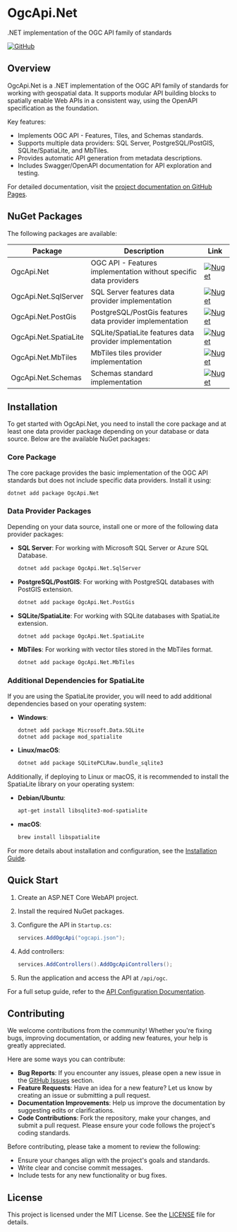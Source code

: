 # OgcApi.Net

.NET implementation of the OGC API family of standards

[![GitHub](https://img.shields.io/github/license/sam-is/OgcApi.Net)](https://github.com/sam-is/OgcApi.Net/blob/main/LICENSE)

## Overview

OgcApi.Net is a .NET implementation of the OGC API family of standards for working with geospatial data. It supports modular API building blocks to spatially enable Web APIs in a consistent way, using the OpenAPI specification as the foundation.

Key features:
- Implements OGC API - Features, Tiles, and Schemas standards.
- Supports multiple data providers: SQL Server, PostgreSQL/PostGIS, SQLite/SpatiaLite, and MbTiles.
- Provides automatic API generation from metadata descriptions.
- Includes Swagger/OpenAPI documentation for API exploration and testing.

For detailed documentation, visit the [project documentation on GitHub Pages](https://sam-is.github.io/OgcApi.Net).

## NuGet Packages
The following packages are available:

| Package | Description | Link |
| --- | --- | --- |
| OgcApi.Net | OGC API - Features implementation without specific data providers | [![Nuget](https://img.shields.io/nuget/v/OgcApi.Net)](https://www.nuget.org/packages/OgcApi.Net/) |
| OgcApi.Net.SqlServer | SQL Server features data provider implementation | [![Nuget](https://img.shields.io/nuget/v/OgcApi.Net.SqlServer)](https://www.nuget.org/packages/OgcApi.Net.SqlServer/) |
| OgcApi.Net.PostGis | PostgreSQL/PostGis features data provider implementation | [![Nuget](https://img.shields.io/nuget/v/OgcApi.Net.PostGis)](https://www.nuget.org/packages/OgcApi.Net.PostGis/) |
| OgcApi.Net.SpatiaLite | SQLite/SpatiaLite features data provider implementation | [![Nuget](https://img.shields.io/nuget/v/OgcApi.Net.SpatiaLite)](https://www.nuget.org/packages/OgcApi.Net.SpatiaLite/) |
| OgcApi.Net.MbTiles | MbTiles tiles provider implementation | [![Nuget](https://img.shields.io/nuget/v/OgcApi.Net.MbTiles)](https://www.nuget.org/packages/OgcApi.Net.MbTiles/) |
| OgcApi.Net.Schemas | Schemas standard implementation | [![Nuget](https://img.shields.io/nuget/v/OgcApi.Net.Schemas)](https://www.nuget.org/packages/OgcApi.Net.Schemas/) |

## Installation

To get started with OgcApi.Net, you need to install the core package and at least one data provider package depending on your database or data source. Below are the available NuGet packages:

### Core Package
The core package provides the basic implementation of the OGC API standards but does not include specific data providers. Install it using:

```bash
dotnet add package OgcApi.Net
```

### Data Provider Packages
Depending on your data source, install one or more of the following data provider packages:

- **SQL Server**: For working with Microsoft SQL Server or Azure SQL Database.
  ```bash
  dotnet add package OgcApi.Net.SqlServer
  ```

- **PostgreSQL/PostGIS**: For working with PostgreSQL databases with PostGIS extension.
  ```bash
  dotnet add package OgcApi.Net.PostGis
  ```

- **SQLite/SpatiaLite**: For working with SQLite databases with SpatiaLite extension.
  ```bash
  dotnet add package OgcApi.Net.SpatiaLite
  ```

- **MbTiles**: For working with vector tiles stored in the MbTiles format.
  ```bash
  dotnet add package OgcApi.Net.MbTiles
  ```

### Additional Dependencies for SpatiaLite
If you are using the SpatiaLite provider, you will need to add additional dependencies based on your operating system:

- **Windows**:
  ```bash
  dotnet add package Microsoft.Data.SQLite
  dotnet add package mod_spatialite
  ```

- **Linux/macOS**:
  ```bash
  dotnet add package SQLitePCLRaw.bundle_sqlite3
  ```

Additionally, if deploying to Linux or macOS, it is recommended to install the SpatiaLite library on your operating system:

- **Debian/Ubuntu**:
  ```bash
  apt-get install libsqlite3-mod-spatialite
  ```

- **macOS**:
  ```bash
  brew install libspatialite
  ```

For more details about installation and configuration, see the [Installation Guide](https://sam-is.github.io/OgcApi.Net/installation).

## Quick Start

1. Create an ASP.NET Core WebAPI project.
2. Install the required NuGet packages.
3. Configure the API in `Startup.cs`:

   ```csharp
   services.AddOgcApi("ogcapi.json");
   ```

4. Add controllers:

   ```csharp
   services.AddControllers().AddOgcApiControllers();
   ```

5. Run the application and access the API at `/api/ogc`.

For a full setup guide, refer to the [API Configuration Documentation](https://sam-is.github.io/OgcApi.Net/configuration).

## Contributing

We welcome contributions from the community! Whether you're fixing bugs, improving documentation, or adding new features, your help is greatly appreciated.

Here are some ways you can contribute:
- **Bug Reports**: If you encounter any issues, please open a new issue in the [GitHub Issues](https://github.com/sam-is/OgcApi.Net/issues) section.
- **Feature Requests**: Have an idea for a new feature? Let us know by creating an issue or submitting a pull request.
- **Documentation Improvements**: Help us improve the documentation by suggesting edits or clarifications.
- **Code Contributions**: Fork the repository, make your changes, and submit a pull request. Please ensure your code follows the project's coding standards.

Before contributing, please take a moment to review the following:
- Ensure your changes align with the project's goals and standards.
- Write clear and concise commit messages.
- Include tests for any new functionality or bug fixes.

## License

This project is licensed under the MIT License. See the [LICENSE](https://github.com/sam-is/OgcApi.Net/blob/main/LICENSE) file for details.